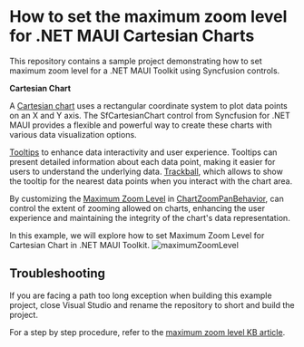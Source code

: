# How to set the maximum zoom level for .NET MAUI Cartesian Charts

This repository contains a sample project demonstrating how to set maximum zoom level for a .NET MAUI Toolkit using Syncfusion controls. 

**Cartesian Chart**

A [Cartesian chart](https://www.syncfusion.com/maui-controls/maui-cartesian-charts) uses a rectangular coordinate system to plot data points on an X and Y axis. The SfCartesianChart control from Syncfusion for .NET MAUI provides a flexible and powerful way to create these charts with various data visualization options. 

[Tooltips](https://help.syncfusion.com/maui-toolkit/cartesian-charts/tooltip) to enhance data interactivity and user experience. Tooltips can present detailed information about each data point, making it easier for users to understand the underlying data. [Trackball](https://help.syncfusion.com/maui-toolkit/cartesian-charts/trackball), which allows to show the tooltip for the nearest data points when you interact with the chart area.

By customizing the [Maximum Zoom Level](https://help.syncfusion.com/maui-toolkit/cartesian-charts/zooming-and-panning#maximum-zoom-level) in [ChartZoomPanBehavior](https://help.syncfusion.com/cr/maui-toolkit/Syncfusion.Maui.Toolkit.Charts.ChartZoomPanBehavior.html), can control the extent of zooming allowed on charts, enhancing the user experience and maintaining the integrity of the chart's data representation.

In this example, we will explore how to set Maximum Zoom Level for Cartesian Chart in .NET MAUI Toolkit.
 ![maximumZoomLevel](https://github.com/user-attachments/assets/1b79db92-99cd-4574-9b8f-bd7bd07168a2)


## Troubleshooting

If you are facing a path too long exception when building this example project, close Visual Studio and rename the repository to short and build the project.

For a step by step procedure, refer to the [maximum zoom level KB article](https://support.syncfusion.com/kb/article/19732/how-to-set-the-maximum-zoom-level-for-cartesian-chart-in-net-maui-toolkit).
